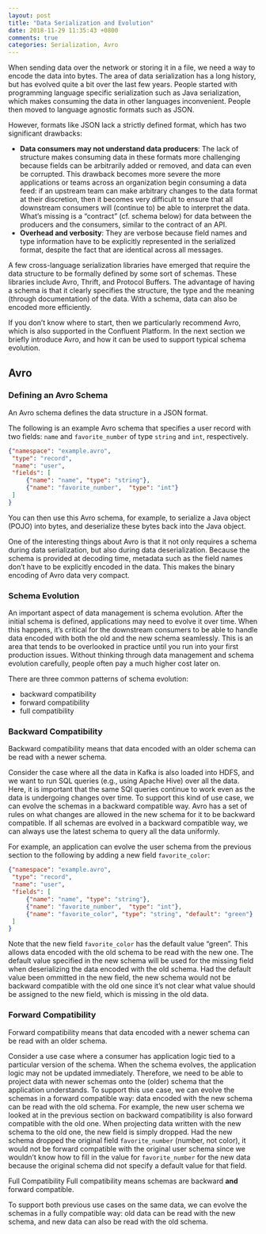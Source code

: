 ```yaml
---
layout: post
title: "Data Serialization and Evolution"
date: 2018-11-29 11:35:43 +0800
comments: true
categories: Serialization, Avro
---
```

When sending data over the network or storing it in a file, we need a way to encode the data into bytes. The area of data serialization has a long history, but has evolved quite a bit over the last few years. People started with programming language specific serialization such as Java serialization, which makes consuming the data in other languages inconvenient. People then moved to language agnostic formats such as JSON.
<!-- more -->
However, formats like JSON lack a strictly defined format, which has two significant drawbacks:

- **Data consumers may not understand data producers**: The lack of structure makes consuming data in these formats more challenging because fields can be arbitrarily added or removed, and data can even be corrupted. This drawback becomes more severe the more applications or teams across an organization begin consuming a data feed: if an upstream team can make arbitrary changes to the data format at their discretion, then it becomes very difficult to ensure that all downstream consumers will (continue to) be able to interpret the data. What’s missing is a “contract” (cf. schema below) for data between the producers and the consumers, similar to the contract of an API.
- **Overhead and verbosity**: They are verbose because field names and type information have to be explicitly represented in the serialized format, despite the fact that are identical across all messages.

A few cross-language serialization libraries have emerged that require the data structure to be formally defined by some sort of schemas. These libraries include Avro, Thrift, and Protocol Buffers. The advantage of having a schema is that it clearly specifies the structure, the type and the meaning (through documentation) of the data. With a schema, data can also be encoded more efficiently.

If you don’t know where to start, then we particularly recommend Avro, which is also supported in the Confluent Platform. In the next section we briefly introduce Avro, and how it can be used to support typical schema evolution.

## Avro

### Defining an Avro Schema

An Avro schema defines the data structure in a JSON format.

The following is an example Avro schema that specifies a user record with two fields: `name` and `favorite_number` of type `string` and `int`, respectively.
```json
{"namespace": "example.avro",
 "type": "record",
 "name": "user",
 "fields": [
     {"name": "name", "type": "string"},
     {"name": "favorite_number",  "type": "int"}
 ]
}
```
You can then use this Avro schema, for example, to serialize a Java object (POJO) into bytes, and deserialize these bytes back into the Java object.

One of the interesting things about Avro is that it not only requires a schema during data serialization, but also during data deserialization. Because the schema is provided at decoding time, metadata such as the field names don’t have to be explicitly encoded in the data. This makes the binary encoding of Avro data very compact.

### Schema Evolution

An important aspect of data management is schema evolution. After the initial schema is defined, applications may need to evolve it over time. When this happens, it’s critical for the downstream consumers to be able to handle data encoded with both the old and the new schema seamlessly. This is an area that tends to be overlooked in practice until you run into your first production issues. Without thinking through data management and schema evolution carefully, people often pay a much higher cost later on.

There are three common patterns of schema evolution:

- backward compatibility
- forward compatibility
- full compatibility

### Backward Compatibility
Backward compatibility means that data encoded with an older schema can be read with a newer schema.

Consider the case where all the data in Kafka is also loaded into HDFS, and we want to run SQL queries (e.g., using Apache Hive) over all the data. Here, it is important that the same SQl queries continue to work even as the data is undergoing changes over time. To support this kind of use case, we can evolve the schemas in a backward compatible way. Avro has a set of rules on what changes are allowed in the new schema for it to be backward compatible. If all schemas are evolved in a backward compatible way, we can always use the latest schema to query all the data uniformly.

For example, an application can evolve the user schema from the previous section to the following by adding a new field `favorite_color`:

```json
{"namespace": "example.avro",
 "type": "record",
 "name": "user",
 "fields": [
     {"name": "name", "type": "string"},
     {"name": "favorite_number",  "type": "int"},
     {"name": "favorite_color", "type": "string", "default": "green"}
 ]
}
```
Note that the new field `favorite_color` has the default value “green”. This allows data encoded with the old schema to be read with the new one. The default value specified in the new schema will be used for the missing field when deserializing the data encoded with the old schema. Had the default value been ommitted in the new field, the new schema would not be backward compatible with the old one since it’s not clear what value should be assigned to the new field, which is missing in the old data.

### Forward Compatibility

Forward compatibility means that data encoded with a newer schema can be read with an older schema.

Consider a use case where a consumer has application logic tied to a particular version of the schema. When the schema evolves, the application logic may not be updated immediately. Therefore, we need to be able to project data with newer schemas onto the (older) schema that the application understands. To support this use case, we can evolve the schemas in a forward compatible way: data encoded with the new schema can be read with the old schema. For example, the new user schema we looked at in the previous section on backward compatibility is also forward compatible with the old one. When projecting data written with the new schema to the old one, the new field is simply dropped. Had the new schema dropped the original field `favorite_number` (number, not color), it would not be forward compatible with the original user schema since we wouldn’t know how to fill in the value for `favorite_number` for the new data because the original schema did not specify a default value for that field.

Full Compatibility
Full compatibility means schemas are backward **and** forward compatible.

To support both previous use cases on the same data, we can evolve the schemas in a fully compatible way: old data can be read with the new schema, and new data can also be read with the old schema.
